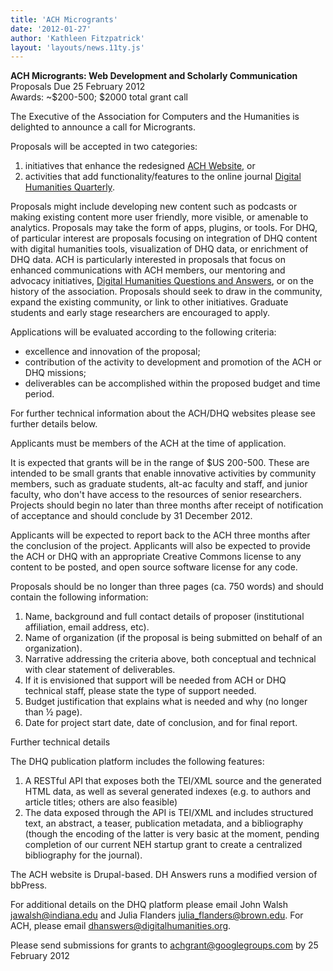 ```yaml
---
title: 'ACH Microgrants'
date: '2012-01-27'
author: 'Kathleen Fitzpatrick'
layout: 'layouts/news.11ty.js'
---
```

**ACH Microgrants: Web Development and Scholarly Communication**  
Proposals Due 25 February 2012  
Awards: ~$200-500; $2000 total grant call

The Executive of the Association for Computers and the Humanities is delighted to announce a call for Microgrants.

Proposals will be accepted in two categories:

1. initiatives that enhance the redesigned [ACH Website](/), or
2. activities that add functionality/features to the online journal [Digital Humanities Quarterly](http://digitalhumanities.org/dhq/).

Proposals might include developing new content such as podcasts or making existing content more user friendly, more visible, or amenable to analytics. Proposals may take the form of apps, plugins, or tools. For DHQ, of particular interest are proposals focusing on integration of DHQ content with digital humanities tools, visualization of DHQ data, or enrichment of DHQ data. ACH is particularly interested in proposals that focus on enhanced communications with ACH members, our mentoring and advocacy initiatives, [Digital Humanities Questions and Answers](http://digitalhumanities.org/answers), or on the history of the association. Proposals should seek to draw in the community, expand the existing community, or link to other initiatives. Graduate students and early stage researchers are encouraged to apply.

Applications will be evaluated according to the following criteria:

- excellence and innovation of the proposal;
- contribution of the activity to development and promotion of the ACH or DHQ missions;
- deliverables can be accomplished within the proposed budget and time period.

For further technical information about the ACH/DHQ websites please see further details below.

Applicants must be members of the ACH at the time of application.

It is expected that grants will be in the range of $US 200-500. These are intended to be small grants that enable innovative activities by community members, such as graduate students, alt-ac faculty and staff, and junior faculty, who don't have access to the resources of senior researchers. Projects should begin no later than three months after receipt of notification of acceptance and should conclude by 31 December 2012.

Applicants will be expected to report back to the ACH three months after the conclusion of the project. Applicants will also be expected to provide the ACH or DHQ with an appropriate Creative Commons license to any content to be posted, and open source software license for any code.

Proposals should be no longer than three pages (ca. 750 words) and should contain the following information:

1. Name, background and full contact details of proposer (institutional affiliation, email address, etc).
2. Name of organization (if the proposal is being submitted on behalf of an organization).
3. Narrative addressing the criteria above, both conceptual and technical with clear statement of deliverables.
4. If it is envisioned that support will be needed from ACH or DHQ technical staff, please state the type of support needed.
5. Budget justification that explains what is needed and why (no longer than ½ page).
6. Date for project start date, date of conclusion, and for final report.

Further technical details

The DHQ publication platform includes the following features:

1. A RESTful API that exposes both the TEI/XML source and the generated HTML data, as well as several generated indexes (e.g. to authors and article titles; others are also feasible)
2. The data exposed through the API is TEI/XML and includes structured text, an abstract, a teaser, publication metadata, and a bibliography (though the encoding of the latter is very basic at the moment, pending completion of our current NEH startup grant to create a centralized bibliography for the journal).

The ACH website is Drupal-based. DH Answers runs a modified version of bbPress.

For additional details on the DHQ platform please email John Walsh [jawalsh@indiana.edu](mailto:jawalsh@indiana.edu) and Julia Flanders [julia\_flanders@brown.edu](mailto:julia_flanders@brown.edu). For ACH, please email [dhanswers@digitalhumanities.org](mailto:dhanswers@digitalhumanities.org).

Please send submissions for grants to [achgrant@googlegroups.com](mailto:achgrant@googlegroups.com) by 25 February 2012
